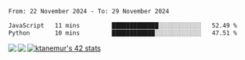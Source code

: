 <!--START_SECTION:waka-->

```txt
From: 22 November 2024 - To: 29 November 2024

JavaScript   11 mins         █████████████░░░░░░░░░░░░   52.49 %
Python       10 mins         ████████████░░░░░░░░░░░░░   47.51 %
```

<!--END_SECTION:waka-->
<a href="https://github.com/anuraghazra/github-readme-stats">
  <img align="left" src="https://github-readme-stats.vercel.app/api?username=Tanesan&count_private=true&show_icons=true" />
<img align="left" src="https://github-readme-stats.vercel.app/api/top-langs/?username=Tanesan" />
</a>

[![ktanemur's 42 stats](https://badge42.vercel.app/api/v2/cl1wslf6s002109l771rng2w8/stats?cursusId=21&coalitionId=62)](https://github.com/JaeSeoKim/badge42)
